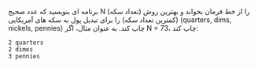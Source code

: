 برنامه ای بنویسید که عدد صحیح N (تعداد سکه) را از خط فرمان بخواند و بهترین روش (کمترین تعداد سکه) را برای تبدیل پول به سکه های آمریکایی (quarters, dims, nickels, pennies) چاپ کند. به عنوان مثال، اگر N = 73، چاپ کند:
```
2 quarters
2 dimes
3 pennies
```
